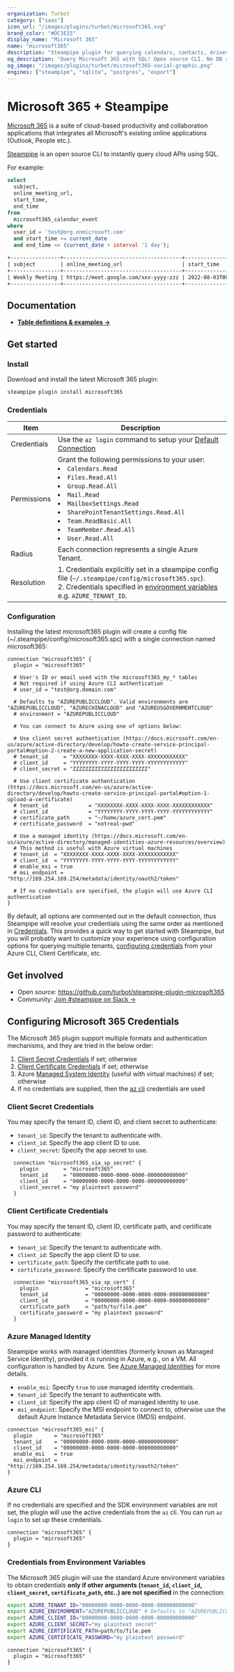 ```yaml
---
organization: Turbot
category: ["saas"]
icon_url: "/images/plugins/turbot/microsoft365.svg"
brand_color: "#DC3E15"
display_name: "Microsoft 365"
name: "microsoft365"
description: "Steampipe plugin for querying calendars, contacts, drives, mailboxes and more from Microsoft 365."
og_description: "Query Microsoft 365 with SQL! Open source CLI. No DB required."
og_image: "/images/plugins/turbot/microsoft365-social-graphic.png"
engines: ["steampipe", "sqlite", "postgres", "export"]
---
```


# Microsoft 365 + Steampipe

[Microsoft 365](https://www.microsoft.com/en-in/microsoft-365) is a suite of cloud-based productivity and collaboration applications that integrates all Microsoft's existing online applications (Outlook, People etc.).

[Steampipe](https://steampipe.io) is an open source CLI to instantly query cloud APIs using SQL.

For example:

```sql
select
  subject,
  online_meeting_url,
  start_time,
  end_time
from
  microsoft365_calendar_event
where
  user_id = 'test@org.onmicrosoft.com'
  and start_time >= current_date
  and end_time <= (current_date + interval '1 day');
```

```sh
+----------------+--------------------------------------+---------------------------+---------------------------+
| subject        | online_meeting_url                   | start_time                | end_time                  |
+----------------+--------------------------------------+---------------------------+---------------------------+
| Weekly Meeting | https://meet.google.com/xxx-yyyy-zzz | 2022-08-03T08:00:00+05:30 | 2022-08-03T08:30:00+05:30 |
+----------------+--------------------------------------+---------------------------+---------------------------+
```

## Documentation

- **[Table definitions & examples →](/plugins/turbot/microsoft365/tables)**

## Get started

### Install

Download and install the latest Microsoft 365 plugin:

```bash
steampipe plugin install microsoft365
```

### Credentials

| Item        | Description                                                                                                                                                                                                             |
| ----------- | ----------------------------------------------------------------------------------------------------------------------------------------------------------------------------------------------------------------------- |
| Credentials | Use the `az login` command to setup your [Default Connection](https://docs.microsoft.com/en-us/cli/azure/authenticate-azure-cli)                                                                               |
| Permissions | Grant the following permissions to your user: <br /><li> `Calendars.Read` </li><li> `Files.Read.All` </li><li> `Group.Read.All` </li><li> `Mail.Read`</li><li> `MailboxSettings.Read` </li><li> `SharePointTenantSettings.Read.All` </li><li> `Team.ReadBasic.All` </li><li> `TeamMember.Read.All` </li><li> `User.Read.All` </li>
| Radius      | Each connection represents a single Azure Tenant.                                                                                                                                                                       |
| Resolution  | 1. Credentials explicitly set in a steampipe config file (`~/.steampipe/config/microsoft365.spc`).<br />2. Credentials specified in [environment variables](#credentials-from-environment-variables) e.g. `AZURE_TENANT_ID`. |

### Configuration

Installing the latest microsoft365 plugin will create a config file (~/.steampipe/config/microsoft365.spc) with a single connection named microsoft365:

```hcl
connection "microsoft365" {
  plugin = "microsoft365"

  # User's ID or email used with the microsoft365_my_* tables
  # Not required if using Azure CLI authentication
  # user_id = "test@org.domain.com"

  # Defaults to "AZUREPUBLICCLOUD". Valid environments are "AZUREPUBLICCLOUD", "AZURECHINACLOUD" and "AZUREUSGOVERNMENTCLOUD"
  # environment = "AZUREPUBLICCLOUD"

  # You can connect to Azure using one of options below:

  # Use client secret authentication (https://docs.microsoft.com/en-us/azure/active-directory/develop/howto-create-service-principal-portal#option-2-create-a-new-application-secret)
  # tenant_id     = "XXXXXXXX-XXXX-XXXX-XXXX-XXXXXXXXXXXX"
  # client_id     = "YYYYYYYY-YYYY-YYYY-YYYY-YYYYYYYYYYYY"
  # client_secret = "ZZZZZZZZZZZZZZZZZZZZZZZZ"

  # Use client certificate authentication (https://docs.microsoft.com/en-us/azure/active-directory/develop/howto-create-service-principal-portal#option-1-upload-a-certificate)
  # tenant_id             = "XXXXXXXX-XXXX-XXXX-XXXX-XXXXXXXXXXXX"
  # client_id             = "YYYYYYYY-YYYY-YYYY-YYYY-YYYYYYYYYYYY"
  # certificate_path      = "~/home/azure_cert.pem"
  # certificate_password  = "notreal~pwd"

  # Use a managed identity (https://docs.microsoft.com/en-us/azure/active-directory/managed-identities-azure-resources/overview)
  # This method is useful with Azure virtual machines
  # tenant_id  = "XXXXXXXX-XXXX-XXXX-XXXX-XXXXXXXXXXXX"
  # client_id  = "YYYYYYYY-YYYY-YYYY-YYYY-YYYYYYYYYYYY"
  # enable_msi = true
  # msi_endpoint = "http://169.254.169.254/metadata/identity/oauth2/token"

  # If no credentials are specified, the plugin will use Azure CLI authentication
}
```

By default, all options are commented out in the default connection, thus Steampipe will resolve your credentials using the same order as mentioned in [Credentials](#credentials). This provides a quick way to get started with Steampipe, but you will probably want to customize your experience using configuration options for querying multiple tenants, [configuring credentials](#configuring-microsoft-365-credentials) from your Azure CLI, Client Certificate, etc.

## Get involved

- Open source: https://github.com/turbot/steampipe-plugin-microsoft365
- Community: [Join #steampipe on Slack →](https://turbot.com/community/join)

## Configuring Microsoft 365 Credentials

The Microsoft 365 plugin support multiple formats and authentication mechanisms, and they are tried in the below order:

1. [Client Secret Credentials](https://docs.microsoft.com/en-us/azure/active-directory/develop/v2-saml-bearer-assertion#prerequisites) if set; otherwise
2. [Client Certificate Credentials](https://docs.microsoft.com/en-us/azure/active-directory/develop/active-directory-certificate-credentials#register-your-certificate-with-microsoft-identity-platform) if set; otherwise
3. Azure [Managed System Identity](https://docs.microsoft.com/en-us/azure/active-directory/managed-identities-azure-resources/how-managed-identities-work-vm#system-assigned-managed-identity) (useful with virtual machines) if set; otherwise
4. If no credentials are supplied, then the [az cli](https://docs.microsoft.com/en-us/cli/azure/) credentials are used

### Client Secret Credentials

You may specify the tenant ID, client ID, and client secret to authenticate:

- `tenant_id`: Specify the tenant to authenticate with.
- `client_id`: Specify the app client ID to use.
- `client_secret`: Specify the app secret to use.

```hcl
  connection "microsoft365_via_sp_secret" {
    plugin        = "microsoft365"
    tenant_id     = "00000000-0000-0000-0000-000000000000"
    client_id     = "00000000-0000-0000-0000-000000000000"
    client_secret = "my plaintext password"
  }
```

### Client Certificate Credentials

You may specify the tenant ID, client ID, certificate path, and certificate password to authenticate:

- `tenant_id`: Specify the tenant to authenticate with.
- `client_id`: Specify the app client ID to use.
- `certificate_path`: Specify the certificate path to use.
- `certificate_password`: Specify the certificate password to use.

```hcl
  connection "microsoft365_via_sp_cert" {
    plugin               = "microsoft365"
    tenant_id            = "00000000-0000-0000-0000-000000000000"
    client_id            = "00000000-0000-0000-0000-000000000000"
    certificate_path     = "path/to/file.pem"
    certificate_password = "my plaintext password"
  }
```

### Azure Managed Identity

Steampipe works with managed identities (formerly known as Managed Service Identity), provided it is running in Azure, e.g., on a VM. All configuration is handled by Azure. See [Azure Managed Identities](https://docs.microsoft.com/en-us/azure/active-directory/managed-identities-azure-resources/overview) for more details.

- `enable_msi`: Specify `true` to use managed identity credentials.
- `tenant_id`: Specify the tenant to authenticate with.
- `client_id`: Specify the app client ID of managed identity to use.
- `msi_endpoint`: Specify the MSI endpoint to connect to, otherwise use the default Azure Instance Metadata Service (IMDS) endpoint.

```hcl
connection "microsoft365_msi" {
  plugin       = "microsoft365"
  tenant_id    = "00000000-0000-0000-0000-000000000000"
  client_id    = "00000000-0000-0000-0000-000000000000"
  enable_msi   = true
  msi_endpoint = "http://169.254.169.254/metadata/identity/oauth2/token"
}
```

### Azure CLI

If no credentials are specified and the SDK environment variables are not set, the plugin will use the active credentials from the `az` cli. You can run `az login` to set up these credentials.

```hcl
connection "microsoft365" {
  plugin = "microsoft365"
}
```

### Credentials from Environment Variables

The Microsoft 365 plugin will use the standard Azure environment variables to obtain credentials **only if other arguments (`tenant_id`, `client_id`, `client_secret`, `certificate_path`, etc..) are not specified** in the connection:

```sh
export AZURE_TENANT_ID="00000000-0000-0000-0000-000000000000"
export AZURE_ENVIRONMENT="AZUREPUBLICCLOUD" # Defaults to "AZUREPUBLICCLOUD". Valid environments are "AZUREPUBLICCLOUD", "AZURECHINACLOUD" and "AZUREUSGOVERNMENTCLOUD"
export AZURE_CLIENT_ID="00000000-0000-0000-0000-000000000000"
export AZURE_CLIENT_SECRET="my plaintext secret"
export AZURE_CERTIFICATE_PATH=path/to/file.pem
export AZURE_CERTIFICATE_PASSWORD="my plaintext password"
```

```hcl
connection "microsoft365" {
  plugin = "microsoft365"
}
```
